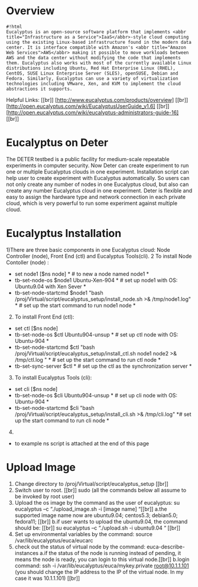 # Overview
	
	#!html
	Eucalyptus is an open-source software platform that implements <abbr title="Infrastructure as a Service">IaaS</abbr>-style cloud computing using the existing Linux-based infrastructure found in the modern data center. It is interface compatible with Amazon's <abbr title="Amazon Web Services">AWS</abbr> making it possible to move workloads between AWS and the data center without modifying the code that implements them. Eucalyptus also works with most of the currently available Linux distributions including Ubuntu, Red Hat Enterprise Linux (RHEL), CentOS, SUSE Linux Enterprise Server (SLES), openSUSE, Debian and Fedora. Similarly, Eucalyptus can use a variety of virtualization technologies including VMware, Xen, and KVM to implement the cloud abstractions it supports.
	
Helpful Links: [[br]]
[http://www.eucalyptus.com/products/overview]  [[br]]
[http://open.eucalyptus.com/wiki/EucalyptusUserGuide_v1.6]  [[br]]
[http://open.eucalyptus.com/wiki/eucalyptus-administrators-guide-16]  [[br]]

# Eucalyptus on Deter
The DETER testbed is a public facility for medium-scale repeatable experiments in computer security. Now Deter can create experiment to run one or multiple Eucalyptus clouds in one experiment. Installation script can help user to create experiment with Eucalyptus automatically. So users can not only create any number of nodes in one Eucalyptus cloud, but also can create any number Eucalyptus cloud in one experiment. Deter is flexible and easy to assign the hardware type and network connection in each private cloud, which is very powerful to run some experiment against multiple cloud.

# Eucalyptus Installation 
1)There are three basic components in one Eucalyptus cloud: Node Controller (node), Front End (ctl) and Eucalyptus Tools(cli).
2 To install Node Contoller (node) :
  * set node1 [$ns node]  * #   to  new a node named node1 *
  * tb-set-node-os $node1 Ubuntu-Xen-904  * #   set up node1 with OS: Ubuntu9.04 with Xen Sever *
  * tb-set-node-startcmd $node1 "bash /proj/Virtual/script/eucalyptus_setup/install_node.sh >& /tmp/node1.log" * #  set up the start command to run node1 node *
2) To install Front End (ctl): 
  * set ctl [$ns node]
  * tb-set-node-os $ctl  Ubuntu904-unsup  * #  set up ctl node with OS: Ubuntu-904 *
  * tb-set-node-startcmd $ctl "bash /proj/Virtual/script/eucalyptus_setup/install_ctl.sh node1 node2 >& /tmp/ctl.log " * #  set up the start command to run ctl node *
  * tb-set-sync-server $ctl * #  set up the ctl as the synchronization server *
3) To install Eucalyptus Tools (cli):
  * set cli [$ns node]
  * tb-set-node-os $cli  Ubuntu904-unsup * #  set up cli node with OS: Ubuntu-904 * 
  * tb-set-node-startcmd $cli "bash /proj/Virtual/script/eucalyptus_setup/install_cli.sh >& /tmp/cli.log" *#   set up the start command to run cli  node * 
4) 
* to example ns script is attached at the end of this page

# Upload Image 
1) Change directory to /proj/Virtual/script/eucalyptus_setup [[br]]
2) Switch user to root. [[br]]
   sudo (all the commands below all assume to be invoked by root user)
3) Upload the os image by the command as the user of eucalyptus: 
   su eucalyptus –c “./upload_image.sh  -i [image name] “[[br]]
   a.the supported image name now are ubuntu9.04; centos5.3; debian5.0; fedora11; [[br]]
   b.if user wants to upload the ubuntu9.04, the command should be: [[br]]
     su eucalyptus –c “./upload.sh  -i ubuntu9.04 “ [[br]]
4) Set up environmental variables by the command: source /var/lib/eucalyptus/euca/eucarc 	
5) check out the status of virtual node by the command: euca-describe-instances
   a.if the status of the node is running instead of pending, it means the node is ready, you can login to this virtual node.[[br]]
   b.login command: ssh -i /var/lib/eucalyptus/euca/mykey.private root@10.1.1.101 (you should change the IP address to the IP of the virtual node. In my case it was 10.1.1.101) [[br]]












